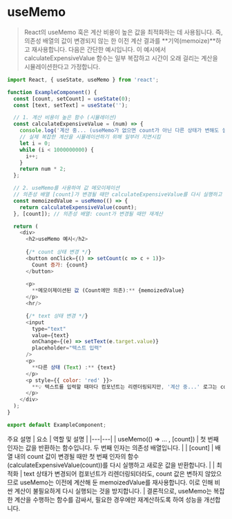 # useMemo  
>  React의 useMemo 훅은 계산 비용이 높은 값을 최적화하는 데 사용됩니다.
> 즉, 의존성 배열의 값이 변경되지 않는 한 이전 계산 결과를 **기억(memoize)**하고 재사용합니다.
> 다음은 간단한 예시입니다. 이 예시에서 calculateExpensiveValue 함수는 일부 복잡하고 시간이 오래 걸리는 계산을 시뮬레이션한다고 가정합니다.


```js
import React, { useState, useMemo } from 'react';

function ExampleComponent() {
  const [count, setCount] = useState(0);
  const [text, setText] = useState('');

  // 1. 계산 비용이 높은 함수 (시뮬레이션)
  const calculateExpensiveValue = (num) => {
    console.log('계산 중... (useMemo가 없으면 count가 아닌 다른 상태가 변해도 실행됨)');
    // 실제 복잡한 계산을 시뮬레이션하기 위해 일부러 지연시킴
    let i = 0;
    while (i < 1000000000) {
      i++;
    }
    return num * 2;
  };

  // 2. useMemo를 사용하여 값 메모이제이션
  // 의존성 배열 [count]가 변경될 때만 calculateExpensiveValue를 다시 실행하고 값을 갱신합니다.
  const memoizedValue = useMemo(() => {
    return calculateExpensiveValue(count);
  }, [count]); // 의존성 배열: count가 변경될 때만 재계산

  return (
    <div>
      <h2>useMemo 예시</h2>
      
      {/* count 상태 변경 */}
      <button onClick={() => setCount(c => c + 1)}>
        Count 증가: {count}
      </button>
      
      <p>
        **메모이제이션된 값 (Count에만 의존):** {memoizedValue}
      </p>
      <hr/>

      {/* text 상태 변경 */}
      <input 
        type="text" 
        value={text} 
        onChange={(e) => setText(e.target.value)}
        placeholder="텍스트 입력"
      />
      <p>
        **다른 상태 (Text) :** {text}
      </p>
      <p style={{ color: 'red' }}>
        **💡 텍스트를 입력할 때마다 컴포넌트는 리렌더링되지만, '계산 중...' 로그는 count가 증가할 때만 출력되는 것을 확인해보세요.**
      </p>
    </div>
  );
}

export default ExampleComponent;
```


주요 설명
| 요소 | 역할 및 설명 |
|---|---|
| useMemo(() => ... , [count]) | 첫 번째 인자는 값을 반환하는 함수입니다. 두 번째 인자는 의존성 배열입니다. |
| [count] | 배열 내의 count 값이 변경될 때만 첫 번째 인자의 함수(calculateExpensiveValue(count))를 다시 실행하고 새로운 값을 반환합니다. |
| 최적화 | text 상태가 변경되어 컴포넌트가 리렌더링되더라도, count 값은 변하지 않았으므로 useMemo는 이전에 계산해 둔 memoizedValue를 재사용합니다. 이로 인해 비싼 계산이 불필요하게 다시 실행되는 것을 방지합니다. |
결론적으로, useMemo는 복잡한 계산을 수행하는 함수를 감싸서, 필요한 경우에만 재계산하도록 하여 성능을 개선합니다.
